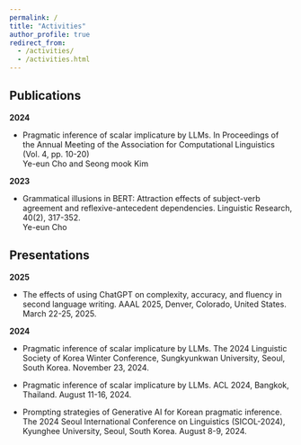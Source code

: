 ```yaml
---
permalink: /
title: "Activities"
author_profile: true
redirect_from: 
  - /activities/
  - /activities.html
---
```



Publications
------
**2024**
* Pragmatic inference of scalar implicature by LLMs. In Proceedings of the Annual Meeting of the Association for Computational Linguistics (Vol. 4, pp. 10-20)  
Ye-eun Cho and Seong mook Kim

**2023**
* Grammatical illusions in BERT: Attraction effects of subject-verb agreement and reflexive-antecedent dependencies. Linguistic Research, 40(2), 317-352.  
Ye-eun Cho



Presentations
------
**2025**
* The effects of using ChatGPT on complexity, accuracy, and fluency in second language writing. AAAL 2025, Denver, Colorado, United States. March 22-25, 2025.

**2024**
* Pragmatic inference of scalar implicature by LLMs. The 2024 Linguistic Society of Korea Winter Conference, Sungkyunkwan University, Seoul, South Korea. November 23, 2024.

* Pragmatic inference of scalar implicature by LLMs. ACL 2024, Bangkok, Thailand. August 11-16, 2024.

* Prompting strategies of Generative AI for Korean pragmatic inference. The 2024 Seoul International Conference on Linguistics (SICOL-2024), Kyunghee University, Seoul, South Korea. August 8-9, 2024.
